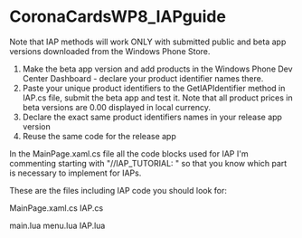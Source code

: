 CoronaCardsWP8_IAPguide
=======================

Note that IAP methods will work ONLY with submitted public and beta app versions downloaded from the Windows Phone Store.

1. Make the beta app version and add products in the Windows Phone Dev Center Dashboard - declare your product identifier names there.
2. Paste your unique product identifiers to the GetIAPIdentifier method in IAP.cs file, submit the beta app and test it. Note that all product prices in beta versions are 0.00 displayed in local currency.
3. Declare the exact same product identifiers names in your release app version
4. Reuse the same code for the release app

In the MainPage.xaml.cs file all the code blocks used for IAP I'm commenting starting with "//IAP_TUTORIAL: " so that you know which part is necessary to implement for IAPs.

These are the files including IAP code you should look for:

MainPage.xaml.cs
IAP.cs

main.lua
menu.lua
IAP.lua
